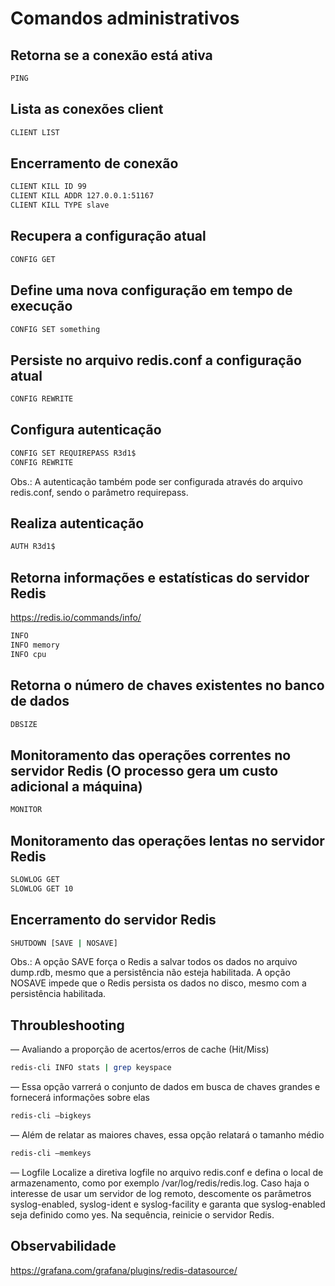 # Comandos administrativos

## Retorna se a conexão está ativa
```bash
PING
```

## Lista as conexões client
```bash
CLIENT LIST
```

## Encerramento de conexão
```bash
CLIENT KILL ID 99
CLIENT KILL ADDR 127.0.0.1:51167
CLIENT KILL TYPE slave
```

## Recupera a configuração atual
```bash
CONFIG GET
```

## Define uma nova configuração em tempo de execução
```bash
CONFIG SET something
```

## Persiste no arquivo redis.conf a configuração atual
```bash
CONFIG REWRITE
```

## Configura autenticação
```bash
CONFIG SET REQUIREPASS R3d1$
CONFIG REWRITE
```

Obs.: A autenticação também pode ser configurada através do arquivo redis.conf, sendo o parâmetro requirepass.

## Realiza autenticação
```bash
AUTH R3d1$
```

## Retorna informações e estatísticas do servidor Redis
https://redis.io/commands/info/

```bash
INFO
INFO memory
INFO cpu
```

## Retorna o número de chaves existentes no banco de dados
```bash
DBSIZE
```

## Monitoramento das operações correntes no servidor Redis (O processo gera um custo adicional a máquina)
```bash
MONITOR
```

## Monitoramento das operações lentas no servidor Redis
```bash
SLOWLOG GET
SLOWLOG GET 10
```

## Encerramento do servidor Redis
```bash
SHUTDOWN [SAVE | NOSAVE]
```

Obs.: A opção SAVE força o Redis a salvar todos os dados no arquivo dump.rdb, mesmo que a persistência não esteja habilitada. A opção NOSAVE impede que o Redis persista os dados no disco, mesmo com a persistência habilitada.

## Throubleshooting
— Avaliando a proporção de acertos/erros de cache (Hit/Miss)
```bash
redis-cli INFO stats | grep keyspace
```

— Essa opção varrerá o conjunto de dados em busca de chaves grandes e fornecerá informações sobre elas
```bash
redis-cli —bigkeys
```

— Além de relatar as maiores chaves, essa opção relatará o tamanho médio
```bash
redis-cli —memkeys
```

— Logfile
Localize a diretiva logfile no arquivo redis.conf e defina o local de armazenamento, como por exemplo /var/log/redis/redis.log.
Caso haja o interesse de usar um servidor de log remoto, descomente os parâmetros syslog-enabled, syslog-ident e syslog-facility e garanta que syslog-enabled seja definido como yes. Na sequência, reinicie o servidor Redis.

## Observabilidade
https://grafana.com/grafana/plugins/redis-datasource/